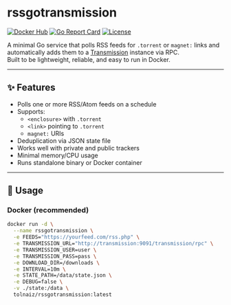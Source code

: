 # rssgotransmission

[![Docker Hub](https://img.shields.io/docker/pulls/tolnaiz/rssgotransmission.svg)](https://hub.docker.com/r/tolnaiz/rssgotransmission)
[![Go Report Card](https://goreportcard.com/badge/github.com/tolnaiz/rssgotransmission)](https://goreportcard.com/report/github.com/tolnaiz/rssgotransmission)
[![License](https://img.shields.io/badge/license-MIT-blue.svg)](LICENSE)

A minimal Go service that polls RSS feeds for `.torrent` or `magnet:` links and automatically adds them to a [Transmission](https://transmissionbt.com/) instance via RPC.  
Built to be lightweight, reliable, and easy to run in Docker.

---

## ✨ Features
- Polls one or more RSS/Atom feeds on a schedule
- Supports:
  - `<enclosure>` with `.torrent`
  - `<link>` pointing to `.torrent`
  - `magnet:` URIs
- Deduplication via JSON state file
- Works well with private and public trackers
- Minimal memory/CPU usage
- Runs standalone binary or Docker container

---

## 🚀 Usage

### Docker (recommended)

```bash
docker run -d \
  --name rssgotransmission \
  -e FEEDS="https://yourfeed.com/rss.php" \
  -e TRANSMISSION_URL="http://transmission:9091/transmission/rpc" \
  -e TRANSMISSION_USER=user \
  -e TRANSMISSION_PASS=pass \
  -e DOWNLOAD_DIR=/downloads \
  -e INTERVAL=10m \
  -e STATE_PATH=/data/state.json \
  -e DEBUG=false \
  -v ./state:/data \
  tolnaiz/rssgotransmission:latest

